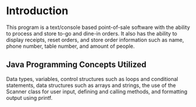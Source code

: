 # Introduction
This program is a text/console based point-of-sale
software with the ability to process and store to-go
and dine-in orders. It also has the ability to display
receipts, reset orders, and store order information such
as name, phone number, table number, and amount of people.

## Java Programming Concepts Utilized
Data types, variables, control structures such as loops and conditional statements, data structures such as arrays and strings, the use of the Scanner class for user input, defining and calling methods, and formatting output using printf.
